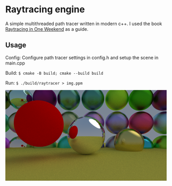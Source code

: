 # Raytracing engine

A simple multithreaded path tracer written in modern c++.
I used the book [Raytracing in One Weekend](https://raytracing.github.io/) as a guide.

## Usage
Config:
Configure path tracer settings in config.h and setup the scene in main.cpp

Build:
`$ cmake -B build; cmake --build build`

Run:
`$ ./build/raytracer > img.ppm` 

![example](img/example.png)
